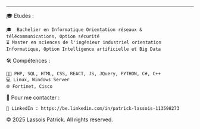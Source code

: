 -------------------------------------------------------------------------------------------------------------------------------------------------------
🎓 Etudes :

    🎓  Bachelier en Informatique Orientation réseaux & télécommunications, Option sécurité
    ⌛ Master en sciences de l'ingénieur industriel orientation Informatique, Option Intelligence artificielle et Big Data
    
🛠 Compétences :

    👩‍💻 PHP, SQL, HTML, CSS, REACT, JS, JQuery, PYTHON, C#, C++
    💻 Linux, Windows Server
    🌐 Fortinet, Cisco

🤝 Pour me contacter :

    💙 LinkedIn : https://be.linkedin.com/in/patrick-lassois-113598273

©️ 2025 Lassois Patrick. All rights reserved.
